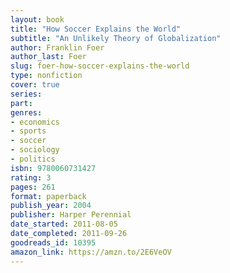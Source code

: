 ```yaml
---
layout: book
title: "How Soccer Explains the World"
subtitle: "An Unlikely Theory of Globalization"
author: Franklin Foer
author_last: Foer
slug: foer-how-soccer-explains-the-world
type: nonfiction
cover: true
series: 
part: 
genres:
- economics
- sports
- soccer
- sociology
- politics
isbn: 9780060731427
rating: 3
pages: 261
format: paperback
publish_year: 2004
publisher: Harper Perennial
date_started: 2011-08-05
date_completed: 2011-09-26
goodreads_id: 10395
amazon_link: https://amzn.to/2E6VeOV
---
```

